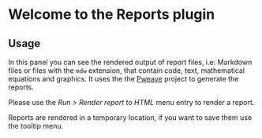 # Welcome to the Reports plugin

## Usage

In this panel you can see the rendered output of report files, i.e: Markdown
files or files with the `mdw` extension, that contain code, text,
mathematical equations and graphics. It uses the the
[Pweave](http://mpastell.com/pweave/) project to generate the reports.

Please use the _Run > Render report to HTML_ menu entry to render a report.

Reports are rendered in a temporary location, if you want to save them
use the tooltip menu.